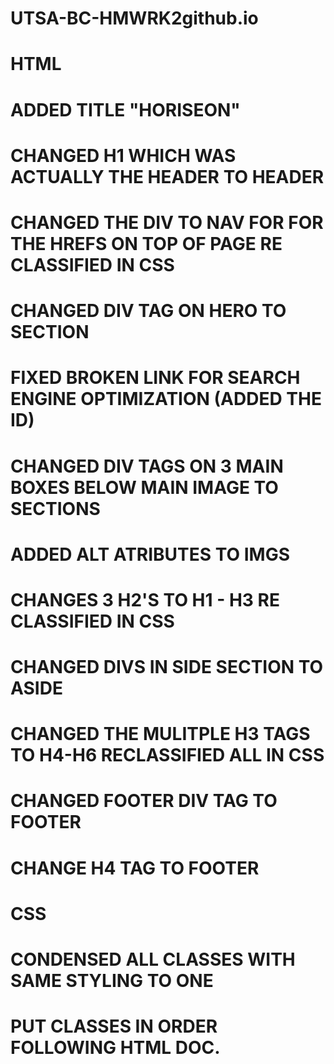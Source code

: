 # UTSA-BC-HMWRK2github.io
# HTML
# ADDED TITLE "HORISEON"
# CHANGED H1 WHICH WAS ACTUALLY THE HEADER TO HEADER
# CHANGED THE DIV TO NAV FOR FOR THE HREFS ON TOP OF PAGE RE CLASSIFIED IN CSS
# CHANGED DIV TAG ON HERO TO SECTION
# FIXED BROKEN LINK FOR SEARCH ENGINE OPTIMIZATION (ADDED THE ID)
# CHANGED DIV TAGS ON 3 MAIN BOXES BELOW MAIN IMAGE TO SECTIONS
# ADDED ALT ATRIBUTES TO IMGS
# CHANGES 3 H2'S TO H1 - H3 RE CLASSIFIED IN CSS
# CHANGED DIVS IN SIDE SECTION TO ASIDE 
# CHANGED THE MULITPLE H3 TAGS TO H4-H6 RECLASSIFIED ALL IN CSS
# CHANGED FOOTER DIV TAG TO FOOTER
# CHANGE H4 TAG TO FOOTER

# CSS
# CONDENSED ALL CLASSES WITH SAME STYLING TO ONE 
# PUT CLASSES IN ORDER FOLLOWING HTML DOC.
